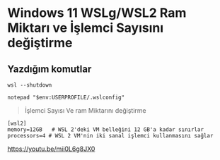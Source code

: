 # Windows 11 WSLg/WSL2 Ram Miktarı ve İşlemci Sayısını değiştirme

## Yazdığım komutlar
```
wsl --shutdown
```

```
notepad "$env:USERPROFILE/.wslconfig"
```
> İşlemci Sayısı Ve ram Miktarını değiştirme
```
[wsl2]
memory=12GB   # WSL 2'deki VM belleğini 12 GB'a kadar sınırlar
processors=4 # WSL 2 VM'nin iki sanal işlemci kullanmasını sağlar
```

https://youtu.be/mii0L6g8JX0
